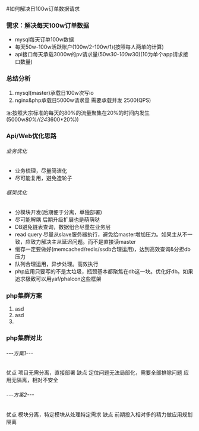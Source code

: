#如何解决日100w订单数据请求

### 需求：解决每天100w订单数据
* mysql每天订单100w数据
* 每天50w-100w活跃账户(100w/2-100w/1)(按照每人两单的计算)
* api接口每天承载3000w的pv请求量(50w*30-100w*30)(10为单个app请求接口数量)

### 总结分析
1. mysql(master)承载日100w次写io
2. nginx&php承载日5000w请求量  需要承载并发 2500(QPS)

`注`:按照大宗标准的每天的80%的流量聚集在20%的时间内发生(5000w*80%/(24*3600*20%))

### Api/Web优化思路

######  业务优化
* 业务梳理，尽量简洁化
* 尽可能复用，避免造轮子

######  框架优化 
* 分模块开发(后期便于分离，单独部署)
* 尽可能解耦 后期升级扩展也是萌萌哒
* DB避免链表查询，数据组合尽量在业务层
* read query 尽量从slave服务器执行，避免给master增加压力。如果主从不一致，应致力解决主从延迟问题。而不是直接读master
* 缓存一定要做好(memcached/redis/ssdb合理运用)，达到高效查询&分担db压力
* 队列合理运用，异步处理。高效执行
* php应用只要写的不是太垃圾，瓶颈基本都聚焦在db这一块。优化好db。如果追求极致可以用yaf/phalcon这些框架

### php集群方案
1. asd
2. asd
3. 

### php集群对比
###### ---方案1---
优点
项目无需分离，直接部署
缺点
定位问题无法局部化，需要全部排除问题
应用无隔离，相对不安全

###### ---方案2---
优点
模块分离，特定模块从处理特定需求
缺点
前期投入相对多的精力做应用规划隔离